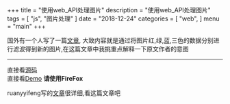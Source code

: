 +++
title = "使用web_API处理图片"
description = "使用web_API处理图片"
tags = [
    "js",
    "图片处理"
]
date = "2018-12-24"
categories = [
    "web",
]
menu = "main"
+++

国外有一个人写了一篇[文章](https://medium.com/statuscode/filtering-images-using-web-audio-api-276555cca6ad), 大致内容就是通过将图片红,绿,蓝,三色的数据分别进行滤波得到新的图片,在这篇文章中我挑重点解释一下原文作者的意图

---

直接看[源码](https://github.com/simeon49/javascript-practices/blob/master/project_05_%E4%BD%BF%E7%94%A8web_API%E5%A4%84%E7%90%86%E5%9B%BE%E7%89%87/index.html) <br>
直接看[Demo](https://simeon49.github.io/javascript-practices/project_05_%E4%BD%BF%E7%94%A8web_API%E5%A4%84%E7%90%86%E5%9B%BE%E7%89%87/index.html) **请使用FireFox**  <br>


ruanyyifeng写的[文章](http://www.ruanyifeng.com/blog/2017/12/image-and-wave-filters.html)很详细,看这篇文章吧
